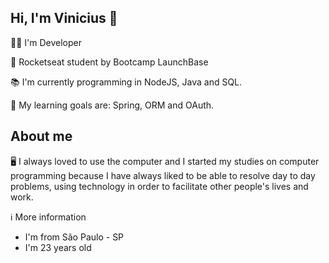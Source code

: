 ## Hi, I'm Vinicius 👋

:man_technologist: I'm Developer

🚀 Rocketseat student by Bootcamp LaunchBase

📚 I'm currently programming in NodeJS, Java and SQL.

🎯 My learning goals are: Spring, ORM and OAuth.


## About me

🖥 I always loved to use the computer and I started my studies on computer programming because I have always liked to be able to resolve day to day problems, using technology in order to facilitate other people's lives and work.


ℹ More information
- I'm from São Paulo - SP
- I'm 23 years old
